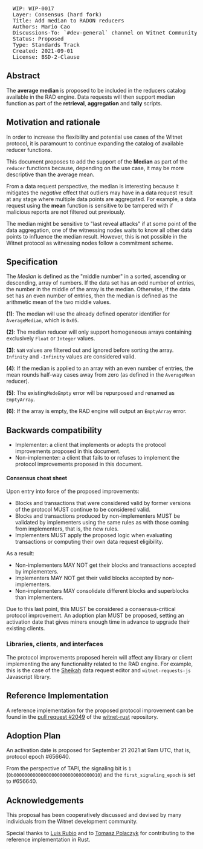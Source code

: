 <pre>
  WIP: WIP-0017
  Layer: Consensus (hard fork)
  Title: Add median to RADON reducers
  Authors: Mario Cao <mario@witnet.foundation>
  Discussions-To: `#dev-general` channel on Witnet Community's Discord server
  Status: Proposed
  Type: Standards Track
  Created: 2021-09-01
  License: BSD-2-Clause
</pre>


## Abstract

The **average median** is proposed to be included in the reducers catalog available in the RAD engine. Data requests will then support median function as part of the **retrieval**, **aggregation** and **tally** scripts.


## Motivation and rationale

In order to increase the flexibility and potential use cases of the Witnet protocol, it is paramount to continue expanding the catalog of available reducer functions.

This document proposes to add the support of the **Median** as part of the `reducer` functions because, depending on the use case, it may be more descriptive than the average mean.

From a data request perspective, the median is interesting because it mitigates the *negative* effect that outliers may have in a data request result at any stage where multiple data points are aggregated. For example, a data request using the **mean** function is sensitive to be tampered with if malicious reports are not filtered out previously.

The median might be sensitive to "last reveal attacks" if at some point of the data aggregation, one of the witnessing nodes waits to know all other data points to influence the median result. However, this is not possible in the Witnet protocol as witnessing nodes follow a commitment scheme.


## Specification

The *Median* is defined as the "middle number" in a sorted, ascending or descending, array of numbers. If the data set has an odd number of entries, the number in the middle of the array is the median. Otherwise, if the data set has an even number of entries, then the median is defined as the arithmetic mean of the two middle values.

**(1)**: The median will use the already defined operator identifier for `AverageMedian`, which is `0x05`.

**(2)**: The median reducer will only support homogeneous arrays containing exclusively `Float` or `Integer` values. 

**(3)**: `NaN` values are filtered out and ignored before sorting the array. `Infinity` and `-Infinity` values are considered valid.

**(4)**: If the median is applied to an array with an even number of entries, the mean rounds half-way cases away from zero (as defined in the `AverageMean` reducer).

**(5)**: The existing`ModeEmpty` error will be repurposed and renamed as `EmptyArray`.

**(6)**: If the array  is empty, the RAD engine will output an `EmptyArray` error.


## Backwards compatibility

- Implementer: a client that implements or adopts the protocol improvements proposed in this document.
- Non-implementer: a client that fails to or refuses to implement the protocol improvements proposed in this document.


#### Consensus cheat sheet

Upon entry into force of the proposed improvements:

- Blocks and transactions that were considered valid by former versions of the protocol MUST continue to be considered valid.
- Blocks and transactions produced by non-implementers MUST be validated by implementers using the same rules as with those coming from implementers, that is, the new rules.
- Implementers MUST apply the proposed logic when evaluating transactions or computing their own data request eligibility.

As a result:

- Non-implementers MAY NOT get their blocks and transactions accepted by implementers.
- Implementers MAY NOT get their valid blocks accepted by non-implementers.
- Non-implementers MAY consolidate different blocks and superblocks than implementers.

Due to this last point, this MUST be considered a consensus-critical protocol improvement. An adoption plan MUST be proposed, setting an activation date that gives miners enough time in advance to upgrade their existing clients.


### Libraries, clients, and interfaces

The protocol improvements proposed herein will affect any library or client implementing the any functionality related to the RAD engine. For example, this is the case of the [Sheikah][sheikah] data request editor and `witnet-requests-js` Javascript library.


## Reference Implementation

A reference implementation for the proposed protocol improvement can be found in the [pull request #2049](https://github.com/witnet/witnet-rust/pull/2049) of the [witnet-rust] repository.


## Adoption Plan

An activation date is proposed for September 21 2021 at 9am UTC, that is, protocol epoch #656640.

From the perspective of TAPI, the signaling bit is `1` (`0b00000000000000000000000000000010`) and the `first_signaling_epoch` is set to #656640.


## Acknowledgements

This proposal has been cooperatively discussed and devised by many individuals from the Witnet development community.

Special thanks to [Luis Rubio][lrubiorod] and to [Tomasz Polaczyk][tmpolaczyk] for contributing to the reference implementation in Rust.


[lrubiorod]: https://github.com/lrubiorod
[sheikah]: https://github.com/witnet/sheikah
[tmpolaczyk]: https://github.com/tmpolaczyk
[witnet-requests-js]: https://github.com/witnet/witnet-requests-js
[witnet-rust]: https://github.com/witnet/witnet-rust/

